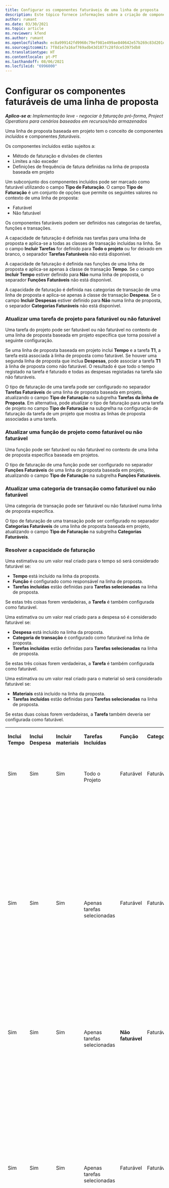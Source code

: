 ```yaml
---
title: Configurar os componentes faturáveis de uma linha de proposta
description: Este tópico fornece informações sobre a criação de componentes faturáveis e não faturáveis numa linha de proposta baseada em projetos.
author: rumant
ms.date: 03/30/2021
ms.topic: article
ms.reviewer: kfend
ms.author: rumant
ms.openlocfilehash: ec8a999142fd9960c79ef981e499ae840642e57b269c83d201d2db006179de09
ms.sourcegitcommit: 7f8d1e7a16af769adb43d1877c28fdce53975db8
ms.translationtype: HT
ms.contentlocale: pt-PT
ms.lasthandoff: 08/06/2021
ms.locfileid: "6996000"
---
```

# <a name="configure-the-chargeable-components-of-a-quote-line"></a>Configurar os componentes faturáveis de uma linha de proposta 

_**Aplica-se a:** Implementação leve - negociar à faturação pró-forma, Project Operations para cenários baseados em recursos/não armazenados_

Uma linha de proposta baseada em projeto tem o conceito de componentes *incluídos* e componentes *faturáveis*.

Os componentes incluídos estão sujeitos a:

  - Método de faturação e divisões de clientes
  - Limites a não exceder 
  - Definições de frequência de fatura definidas na linha de proposta baseada em projeto

Um subconjunto dos componentes incluídos pode ser marcado como faturável utilizando o campo **Tipo de Faturação**. O campo **Tipo de Faturação** é um conjunto de opções que permite os seguintes valores no contexto de uma linha de proposta:

  - Faturável
  - Não faturável

Os componentes faturáveis podem ser definidos nas categorias de tarefas, funções e transações.

A capacidade de faturação é definida nas tarefas para uma linha de proposta e aplica-se a todas as classes de transação incluídas na linha. Se o campo **Incluir Tarefas** for definido para **Todo o projeto** ou for deixado em branco, o separador **Tarefas Faturáveis** não está disponível.

A capacidade de faturação é definida nas funções de uma linha de proposta e aplica-se apenas à classe de transação **Tempo**. Se o campo **Incluir Tempo** estiver definido para **Não** numa linha de proposta, o separador **Funções Faturáveis** não está disponível.

A capacidade de faturação é definida nas categorias de transação de uma linha de proposta e aplica-se apenas à classe de transação **Despesa**. Se o campo **Incluir Despesas** estiver definido para **Não** numa linha de proposta, o separador **Categorias Faturáveis** não está disponível.

### <a name="update-a-project-task-to-be-chargeable-or-non-chargeable"></a>Atualizar uma tarefa de projeto para faturável ou não faturável

Uma tarefa do projeto pode ser faturável ou não faturável no contexto de uma linha de proposta baseada em projeto específica que torna possível a seguinte configuração.

Se uma linha de proposta baseada em projeto inclui **Tempo** e a tarefa **T1**, a tarefa está associada à linha de proposta como faturável. Se houver uma segunda linha de proposta que inclua **Despesas**, pode associar a tarefa **T1** à linha de proposta como não faturável. O resultado é que todo o tempo registado na tarefa é faturado e todas as despesas registadas na tarefa são não faturáveis.

O tipo de faturação de uma tarefa pode ser configurado no separador **Tarefas Faturáveis** de uma linha de proposta baseada em projeto, atualizando o campo **Tipo de Faturação** na subgrelha **Tarefas da linha de Proposta**. Em alternativa, pode atualizar o tipo de faturação para uma tarefa de projeto no campo **Tipo de Faturação** na subgrelha na configuração de faturação da tarefa de um projeto que mostra as linhas de proposta associadas a uma tarefa.

### <a name="update-a-role-to-be-chargeable-or-non-chargeable"></a>Atualizar uma função de projeto como faturável ou não faturável

Uma função pode ser faturável ou não faturável no contexto de uma linha de proposta específica baseada em projetos.

O tipo de faturação de uma função pode ser configurado no separador **Funções Faturáveis** de uma linha de proposta baseada em projeto, atualizando o campo **Tipo de Faturação** na subgrelha **Funções Faturáveis**.

### <a name="update-a-transaction-category-to-be-chargeable-or-non-chargeable"></a>Atualizar uma categoria de transação como faturável ou não faturável

Uma categoria de transação pode ser faturável ou não faturável numa linha de proposta específica.

O tipo de faturação de uma transação pode ser configurado no separador **Categorias Faturáveis** de uma linha de proposta baseada em projeto, atualizando o campo **Tipo de Faturação** na subgrelha **Categorias Faturáveis**.

### <a name="resolve-chargeability"></a>Resolver a capacidade de faturação
Uma estimativa ou um valor real criado para o tempo só será considerado faturável se:

   - **Tempo** está incluído na linha da proposta.
   - **Função** é configurado como responsável na linha de proposta.
   - **Tarefas incluídas** estão definidas para **Tarefas selecionadas** na linha de proposta. 

Se estas três coisas forem verdadeiras, a **Tarefa** é também configurada como faturável. 

Uma estimativa ou um valor real criado para a despesa só é considerado faturável se: 

   - **Despesa** está incluído na linha da proposta.
   - **Categoria de transação** é configurado como faturável na linha de proposta.
   - **Tarefas incluídas** estão definidas para **Tarefas selecionadas** na linha de proposta.

Se estas três coisas forem verdadeiras, a **Tarefa** é também configurada como faturável. 

Uma estimativa ou um valor real criado para o material só será considerado faturável se:

   - **Materiais** está incluído na linha da proposta.
   - **Tarefas incluídas** estão definidas para **Tarefas selecionadas** na linha de proposta.

Se estas duas coisas forem verdadeiras, a **Tarefa** também deveria ser configurada como faturável. 


<table border="0" cellspacing="0" cellpadding="0">
    <tbody>
        <tr>
            <td width="70" valign="top">
                <p>
                    <strong>Inclui Tempo</strong>
                </p>
            </td>
            <td width="78" valign="top">
                <p>
                    <strong>Inclui Despesa</strong>
                    <strong></strong>
                </p>
            </td>
            <td width="63" valign="top">
                <p>
                    <strong>Incluir materiais</strong>
                    <strong></strong>
                </p>
            </td>
            <td width="75" valign="top">
                <p>
                    <strong>Tarefas Incluídas</strong>
                    <strong></strong>
                </p>
            </td>
            <td width="65" valign="top">
                <p>
                    <strong>Função</strong>
                    <strong></strong>
                </p>
            </td>
            <td width="70" valign="top">
                <p>
                    <strong>Categoria</strong>
                    <strong></strong>
                </p>
            </td>
            <td width="65" valign="top">
                <p>
                    <strong>Tarefa</strong>
                    <strong></strong>
                </p>
            </td>
            <td width="350" valign="top">
                <p>
                    <strong>Impacto da possível faturação</strong>
                </p>
            </td>
        </tr>
        <tr>
            <td width="70" valign="top">
                <p>
Sim </p>
            </td>
            <td width="78" valign="top">
                <p>
Sim </p>
            </td>
            <td width="63" valign="top">
                <p>
Sim </p>
            </td>
            <td width="75" valign="top">
                <p>
Todo o Projeto </p>
            </td>
            <td width="65" valign="top">
                <p>
Faturável </p>
            </td>
            <td width="70" valign="top">
                <p>
Faturável </p>
            </td>
            <td width="65" valign="top">
                <p>
Não pode ser definido </p>
            </td>
            <td width="350" valign="top">
                <p>
Faturação num valor real de tempo: Faturável </p>
                <p>
Tipo de faturação em valor real de despesas: Faturável </p>
                <p>
Tipo de faturação em valor real de material: Faturável </p>
            </td>
        </tr>
        <tr>
            <td width="70" valign="top">
                <p>
Sim </p>
            </td>
            <td width="78" valign="top">
                <p>
Sim </p>
            </td>
            <td width="63" valign="top">
                <p>
Sim </p>
            </td>
            <td width="75" valign="top">
                <p>
Apenas tarefas selecionadas </p>
            </td>
            <td width="65" valign="top">
                <p>
Faturável </p>
            </td>
            <td width="70" valign="top">
                <p>
Faturável </p>
            </td>
            <td width="65" valign="top">
                <p>
Faturável </p>
            </td>
            <td width="350" valign="top">
                <p>
Faturação num valor real de tempo: Faturável </p>
                <p>
Tipo de faturação em valor real de despesas: Faturável </p>
                <p>
Tipo de faturação em valor real de material: Faturável </p>
            </td>
        </tr>
        <tr>
            <td width="70" valign="top">
                <p>
Sim </p>
            </td>
            <td width="78" valign="top">
                <p>
Sim </p>
            </td>
            <td width="63" valign="top">
                <p>
Sim </p>
            </td>
            <td width="75" valign="top">
                <p>
Apenas tarefas selecionadas </p>
            </td>
            <td width="65" valign="top">
                <p>
                    <strong>Não faturável</strong>
                </p>
            </td>
            <td width="70" valign="top">
                <p>
Faturável </p>
            </td>
            <td width="65" valign="top">
                <p>
Faturável </p>
            </td>
            <td width="350" valign="top">
                <p>
Faturação num valor real de tempo: <strong>Não faturável</strong>
                </p>
                <p>
Tipo de faturação em valor real de despesas: Faturável </p>
                <p>
Tipo de faturação em valor real de material: Faturável </p>
            </td>
        </tr>
        <tr>
            <td width="70" valign="top">
                <p>
Sim </p>
            </td>
            <td width="78" valign="top">
                <p>
Sim </p>
            </td>
            <td width="63" valign="top">
                <p>
Sim </p>
            </td>
            <td width="75" valign="top">
                <p>
Apenas tarefas selecionadas </p>
            </td>
            <td width="65" valign="top">
                <p>
Faturável </p>
            </td>
            <td width="70" valign="top">
                <p>
Faturável </p>
            </td>
            <td width="65" valign="top">
                <p>
                    <strong>Não faturável</strong>
                </p>
            </td>
            <td width="350" valign="top">
                <p>
Faturação num valor real de tempo: <strong>Não faturável</strong>
                </p>
                <p>
Tipo de faturação em valor real de despesas: <strong>Não faturável</strong>
                </p>
                <p>
Tipo de faturação em valor real de material: <strong>Não faturável</strong>
                </p>
            </td>
        </tr>
        <tr>
            <td width="70" valign="top">
                <p>
Sim </p>
            </td>
            <td width="78" valign="top">
                <p>
Sim </p>
            </td>
            <td width="63" valign="top">
                <p>
Sim </p>
            </td>
            <td width="75" valign="top">
                <p>
Apenas tarefas selecionadas </p>
            </td>
            <td width="65" valign="top">
                <p>
                    <strong>Não faturável</strong>
                </p>
            </td>
            <td width="70" valign="top">
                <p>
Faturável </p>
            </td>
            <td width="65" valign="top">
                <p>
                    <strong>Não faturável</strong>
                </p>
            </td>
            <td width="350" valign="top">
                <p>
Faturação num valor real de tempo: <strong>Não faturável</strong>
                </p>
                <p>
Tipo de faturação em valor real de despesas: <strong>Não faturável</strong>
                </p>
                <p>
Tipo de faturação em valor real de material: <strong> Não faturável</strong>
                </p>
            </td>
        </tr>
        <tr>
            <td width="70" valign="top">
                <p>
Sim </p>
            </td>
            <td width="78" valign="top">
                <p>
Sim </p>
            </td>
            <td width="63" valign="top">
                <p>
Sim </p>
            </td>
            <td width="75" valign="top">
                <p>
Apenas tarefas selecionadas </p>
            </td>
            <td width="65" valign="top">
                <p>
                    <strong>Não faturável</strong>
                </p>
            </td>
            <td width="70" valign="top">
                <p>
                    <strong>Não faturável</strong>
                </p>
            </td>
            <td width="65" valign="top">
                <p>
Faturável </p>
            </td>
            <td width="350" valign="top">
                <p>
Faturação num valor real de tempo: <strong>Não faturável</strong>
                </p>
                <p>
Tipo de faturação em valor real de despesas: <strong> Não faturável</strong>
                </p>
                <p>
Tipo de faturação em valor real de material: Faturável </p>
            </td>
        </tr>
        <tr>
            <td width="70" valign="top">
                <p>
                    <strong>No</strong>
                </p>
            </td>
            <td width="78" valign="top">
                <p>
Sim </p>
            </td>
            <td width="63" valign="top">
                <p>
Sim </p>
            </td>
            <td width="75" valign="top">
                <p>
Todo o Projeto </p>
            </td>
            <td width="65" valign="top">
                <p>
Não pode ser definido </p>
            </td>
            <td width="70" valign="top">
                <p>
                    <strong>Faturável</strong>
                </p>
            </td>
            <td width="65" valign="top">
                <p>
Não pode ser definido </p>
            </td>
            <td width="350" valign="top">
                <p>
Faturação num valor real de tempo: <strong>Não disponível</strong>
                </p>
                <p>
Tipo de faturação em valor real de despesas: Faturável </p>
                <p>
Tipo de faturação em valor real de material: Faturável </p>
            </td>
        </tr>
        <tr>
            <td width="70" valign="top">
                <p>
                    <strong>No</strong>
                </p>
            </td>
            <td width="78" valign="top">
                <p>
Sim </p>
            </td>
            <td width="63" valign="top">
                <p>
Sim </p>
            </td>
            <td width="75" valign="top">
                <p>
Todo o Projeto </p>
            </td>
            <td width="65" valign="top">
                <p>
Não pode ser definido </p>
            </td>
            <td width="70" valign="top">
                <p>
                    <strong>Não faturável</strong>
                </p>
            </td>
            <td width="65" valign="top">
                <p>
Não pode ser definido </p>
            </td>
            <td width="350" valign="top">
                <p>
Faturação num valor real de tempo: <strong>Não disponível</strong>
                </p>
                <p>
Tipo de faturação em valor real de despesas: <strong> Não faturável</strong>
                </p>
                <p>
Tipo de faturação em valor real de material: Faturável </p>
            </td>
        </tr>
        <tr>
            <td width="70" valign="top">
                <p>
Sim </p>
            </td>
            <td width="78" valign="top">
                <p>
                    <strong>No</strong>
                </p>
            </td>
            <td width="63" valign="top">
                <p>
Sim </p>
            </td>
            <td width="75" valign="top">
                <p>
Todo o Projeto </p>
            </td>
            <td width="65" valign="top">
                <p>
Faturável </p>
            </td>
            <td width="70" valign="top">
                <p>
Não pode ser definido </p>
            </td>
            <td width="65" valign="top">
                <p>
Não pode ser definido </p>
            </td>
            <td width="350" valign="top">
                <p>
Faturação num valor real de tempo: Faturável </p>
                <p>
Tipo de faturação em valor real de despesas:<strong> Não disponível</strong>
                </p>
                <p>
Tipo de faturação em valor real de material: Faturável </p>
            </td>
        </tr>
        <tr>
            <td width="70" valign="top">
                <p>
Sim </p>
            </td>
            <td width="78" valign="top">
                <p>
                    <strong>No</strong>
                </p>
            </td>
            <td width="63" valign="top">
                <p>
Sim </p>
            </td>
            <td width="75" valign="top">
                <p>
Todo o Projeto </p>
            </td>
            <td width="65" valign="top">
                <p>
                    <strong>Não faturável</strong>
                </p>
            </td>
            <td width="70" valign="top">
                <p>
Não pode ser definido </p>
            </td>
            <td width="65" valign="top">
                <p>
Não pode ser definido </p>
            </td>
            <td width="350" valign="top">
                <p>
Faturação num valor real de tempo: <strong>Não faturável </strong>
                </p>
                <p>
Tipo de faturação em valor real de despesas:<strong> Não disponível</strong>
                </p>
                <p>
Tipo de faturação em valor real de material: Faturável </p>
            </td>
        </tr>
        <tr>
            <td width="70" valign="top">
                <p>
Sim </p>
            </td>
            <td width="78" valign="top">
                <p>
Sim </p>
            </td>
            <td width="63" valign="top">
                <p>
                    <strong>No</strong>
                </p>
            </td>
            <td width="75" valign="top">
                <p>
Todo o Projeto </p>
            </td>
            <td width="65" valign="top">
                <p>
Faturável </p>
            </td>
            <td width="70" valign="top">
                <p>
Faturável </p>
            </td>
            <td width="65" valign="top">
                <p>
Não pode ser definido </p>
            </td>
            <td width="350" valign="top">
                <p>
Faturação num valor real de tempo: Faturável </p>
                <p>
Tipo de faturação em valor real de despesas: Faturável </p>
                <p>
Tipo de faturação em valor real de material: <strong> Não disponível</strong>
                </p>
            </td>
        </tr>
        <tr>
            <td width="70" valign="top">
                <p>
Sim </p>
            </td>
            <td width="78" valign="top">
                <p>
Sim </p>
            </td>
            <td width="63" valign="top">
                <p>
                    <strong>No</strong>
                </p>
            </td>
            <td width="75" valign="top">
                <p>
Todo o Projeto </p>
            </td>
            <td width="65" valign="top">
                <p>
                    <strong>Não faturável</strong>
                </p>
            </td>
            <td width="70" valign="top">
                <p>
                    <strong>Não faturável</strong>
                </p>
            </td>
            <td width="65" valign="top">
                <p>
Não pode ser definido </p>
            </td>
            <td width="350" valign="top">
                <p>
Faturação num valor real de tempo: <strong>Não faturável </strong>
                </p>
                <p>
Tipo de faturação em valor real de despesas:<strong> Não faturável </strong>
                </p>
                <p>
Tipo de faturação em valor real de material:<strong> Não disponível</strong>
                </p>
            </td>
        </tr>
    </tbody>
</table>



[!INCLUDE[footer-include](../../includes/footer-banner.md)]

